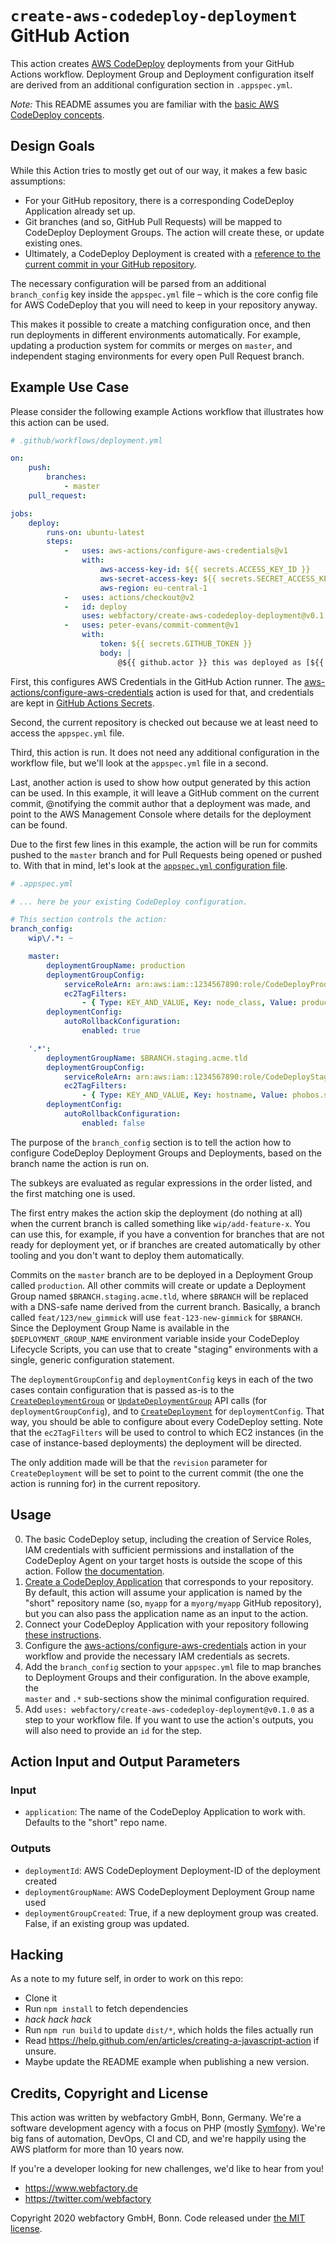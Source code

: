 # `create-aws-codedeploy-deployment` GitHub Action

This action creates [AWS CodeDeploy](https://aws.amazon.com/codedeploy/) deployments from your GitHub Actions workflow. Deployment Group and Deployment configuration itself are derived from an additional configuration section in `.appspec.yml`.

_Note:_ This README assumes you are familiar with the [basic AWS CodeDeploy concepts](https://docs.aws.amazon.com/codedeploy/latest/userguide/primary-components.html).
 
## Design Goals

While this Action tries to mostly get out of our way, it makes a few basic assumptions:

* For your GitHub repository, there is a corresponding CodeDeploy Application already set up.
* Git branches (and so, GitHub Pull Requests) will be mapped to CodeDeploy Deployment Groups. The action will create these, or update existing ones.
* Ultimately, a CodeDeploy Deployment is created with a [reference to the current commit in your GitHub repository](https://docs.aws.amazon.com/codedeploy/latest/userguide/integrations-partners-github.html).

The necessary configuration will be parsed from an additional `branch_config` key inside the `appspec.yml` file – which is the core config file for AWS CodeDeploy that you will need to keep in your repository anyway.

This makes it possible to create a matching configuration once, and then run deployments in different environments automatically. For example, updating a production system for commits or merges on `master`, and independent staging environments for every open Pull Request branch.

## Example Use Case

Please consider the following example Actions workflow that illustrates how this action can be used.

```yaml
# .github/workflows/deployment.yml

on:
    push:
        branches:
            - master
    pull_request:

jobs:
    deploy:
        runs-on: ubuntu-latest
        steps:
            -   uses: aws-actions/configure-aws-credentials@v1
                with:
                    aws-access-key-id: ${{ secrets.ACCESS_KEY_ID }}
                    aws-secret-access-key: ${{ secrets.SECRET_ACCESS_KEY }}
                    aws-region: eu-central-1
            -   uses: actions/checkout@v2
            -   id: deploy
                uses: webfactory/create-aws-codedeploy-deployment@v0.1.0
            -   uses: peter-evans/commit-comment@v1
                with:
                    token: ${{ secrets.GITHUB_TOKEN }}
                    body: |
                        @${{ github.actor }} this was deployed as [${{ steps.deploy.outputs.deploymentId }}](https://console.aws.amazon.com/codesuite/codedeploy/deployments/${{ steps.deploy.outputs.deploymentId }}?region=eu-central-1) to group `${{ steps.deploy.outputs.deploymentGroupName }}`.
```

First, this configures AWS Credentials in the GitHub Action runner. The [aws-actions/configure-aws-credentials](https://github.com/aws-actions/configure-aws-credentials) action is used for that, and credentials are kept in [GitHub Actions Secrets](https://help.github.com/en/actions/configuring-and-managing-workflows/creating-and-storing-encrypted-secrets).

Second, the current repository is checked out because we at least need to access the `appspec.yml` file.

Third, this action is run. It does not need any additional configuration in the workflow file, but we'll look at the `appspec.yml` file in a second.
   
Last, another action is used to show how output generated by this action can be used. In this example, it will leave a GitHub comment on the current commit, @notifying the commit author that a deployment was made, and point to the AWS Management Console where details for the deployment can be found.

Due to the first few lines in this example, the action will be run for commits pushed to the `master` branch and for Pull Requests
being opened or pushed to. With that in mind, let's look at the [`appspec.yml` configuration file](https://docs.aws.amazon.com/codedeploy/latest/userguide/reference-appspec-file.html).

```yaml
# .appspec.yml

# ... here be your existing CodeDeploy configuration.

# This section controls the action:
branch_config:
    wip\/.*: ~

    master:
        deploymentGroupName: production
        deploymentGroupConfig:
            serviceRoleArn: arn:aws:iam::1234567890:role/CodeDeployProductionRole
            ec2TagFilters:
                - { Type: KEY_AND_VALUE, Key: node_class, Value: production }
        deploymentConfig:
            autoRollbackConfiguration:
                enabled: true

    '.*':
        deploymentGroupName: $BRANCH.staging.acme.tld
        deploymentGroupConfig:
            serviceRoleArn: arn:aws:iam::1234567890:role/CodeDeployStagingRole
            ec2TagFilters:
                - { Type: KEY_AND_VALUE, Key: hostname, Value: phobos.stage }
        deploymentConfig:
            autoRollbackConfiguration:
                enabled: false
```
  
The purpose of the `branch_config` section is to tell the action how to configure CodeDeploy Deployment Groups and Deployments, based on the
branch name the action is run on.

The subkeys are evaluated as regular expressions in the order listed, and the first matching one is used.

The first entry makes the action skip the deployment (do nothing at all) when the current branch is called something like `wip/add-feature-x`. You can use this, for example, if you have a convention for branches that are not ready for deployment yet, or if branches are created automatically by other tooling and you don't want to deploy them automatically.

Commits on the `master` branch are to be deployed in a Deployment Group called `production`. All other commits will create or update a Deployment Group named `$BRANCH.staging.acme.tld`, where `$BRANCH` will be replaced with a DNS-safe name derived from the current branch. Basically, a branch called `feat/123/new_gimmick` will use `feat-123-new-gimmick` for `$BRANCH`. Since the Deployment Group Name is available in the `$DEPLOYMENT_GROUP_NAME` environment variable inside your CodeDeploy Lifecycle Scripts, you can use that to create "staging" environments with a single, generic configuration statement.

The `deploymentGroupConfig` and `deploymentConfig` keys in each of the two cases contain configuration that is passed as-is to the 
[`CreateDeploymentGroup`](https://docs.aws.amazon.com/codedeploy/latest/APIReference/API_CreateDeploymentGroup.html) or 
[`UpdateDeploymentGroup`](https://docs.aws.amazon.com/codedeploy/latest/APIReference/API_UpdateDeploymentGroup.html) API calls (for
`deploymentGroupConfig`), and to [`CreateDeployment`](https://docs.aws.amazon.com/codedeploy/latest/APIReference/API_CreateDeployment.html) for
`deploymentConfig`. That way, you should be able to configure about every CodeDeploy setting. Note that the `ec2TagFilters` will be used to control
to which EC2 instances (in the case of instance-based deployments) the deployment will be directed.

The only addition made will be that the `revision` parameter for `CreateDeployment` will be set to point to the current commit (the one the action is running for) in the current repository.

## Usage

0. The basic CodeDeploy setup, including the creation of Service Roles, IAM credentials with sufficient permissions and installation of the
 CodeDeploy Agent on your target hosts is outside the scope of this action. Follow [the documentation](https://docs.aws.amazon.com/codedeploy/latest/userguide/getting-started-codedeploy.html).
1. [Create a CodeDeploy Application](https://docs.aws.amazon.com/codedeploy/latest/userguide/applications-create.html) that corresponds to your
 repository. By default, this action will assume your application is named by the "short" repository name (so, `myapp` for a `myorg/myapp` GitHub
  repository), but you can also pass the application name as an input to the action.
2. Connect your CodeDeploy Application with your repository following [these instructions](https://docs.aws.amazon.com/codedeploy/latest/userguide/deployments-create-cli-github.html).
3. Configure the [aws-actions/configure-aws-credentials](https://github.com/aws-actions/configure-aws-credentials) action in your workflow and
 provide the necessary IAM credentials as secrets. 
4. Add the `branch_config` section to your `appspec.yml` file to map branches to Deployment Groups and their configuration. In the above example, the  
`master` and `.*` sub-sections show the minimal configuration required.
5. Add `uses: webfactory/create-aws-codedeploy-deployment@v0.1.0` as a step to your workflow file. If you want to use the action's outputs, you
 will also need to provide an `id` for the step.
 
## Action Input and Output Parameters

### Input

* `application`: The name of the CodeDeploy Application to work with. Defaults to the "short" repo name.

### Outputs

* `deploymentId`: AWS CodeDeployment Deployment-ID of the deployment created
* `deploymentGroupName`: AWS CodeDeployment Deployment Group name used
* `deploymentGroupCreated`: True, if a new deployment group was created. False, if an existing group was updated.

## Hacking

As a note to my future self, in order to work on this repo:

* Clone it
* Run `npm install` to fetch dependencies
* _hack hack hack_
* Run `npm run build` to update `dist/*`, which holds the files actually run
* Read https://help.github.com/en/articles/creating-a-javascript-action if unsure.
* Maybe update the README example when publishing a new version.

## Credits, Copyright and License

This action was written by webfactory GmbH, Bonn, Germany. We're a software development
agency with a focus on PHP (mostly [Symfony](http://github.com/symfony/symfony)). We're big
fans of automation, DevOps, CI and CD, and we're happily using the AWS platform for more than 10 years now.

If you're a developer looking for new challenges, we'd like to hear from you! 

- <https://www.webfactory.de>
- <https://twitter.com/webfactory>

Copyright 2020 webfactory GmbH, Bonn. Code released under [the MIT license](LICENSE).
